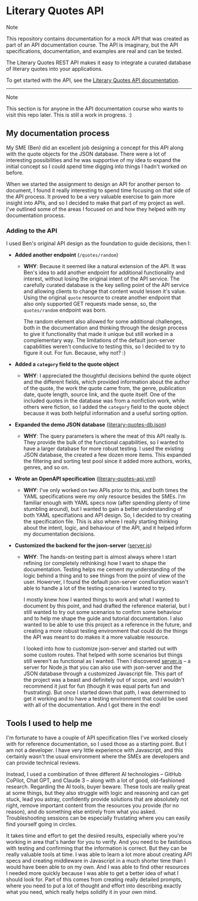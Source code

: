 # Literary Quotes API

> [!NOTE]
> This repository contains documentation for a mock API that was created as part of an API documentation course. The API is imaginary, but the API specifications, documentation, and examples are real and can be tested.

The Literary Quotes REST API makes it easy to integrate a curated database of literary quotes into your applications.

To get started with the API, see the [Literary Quotes API documentation](https://bumblebeeelegy.github.io/literary-quotes-api/).

---

> [!NOTE]
> This section is for anyone in the API documentation course who wants to visit this repo later. This is still a work in progress. :)

## My documentation process

My SME (Ben) did an excellent job designing a concept for this API along with the quote objects for the JSON database. There were a lot of interesting possibilities and he was supportive of my idea to expand the initial concept so I could spend time digging into things I hadn't worked on before.

When we started the assignment to design an API for another person to document, I found it really interesting to spend time focusing on that side of the API process. It proved to be a very valuable exercise to gain more insight into APIs, and so I decided to make that part of my project as well. I've outlined some of the areas I focused on and how they helped with my documentation process.

### Adding to the API

I used Ben's original API design as the foundation to guide decisions, then I:

- **Added another endpoint** (`/quotes/random`)
  - **WHY**: Because it seemed like a natural extension of the API. It was Ben's idea to add another endpoint for additional functionality and interest, without losing the original intent of the API service. The carefully curated database is the key selling point of the API service and allowing clients to change that content would lessen it's value. Using the original `quote` resource to create another endpoint that also only supported GET requests made sense, so, the `quotes/random` endpoint was born.<br>

    The random element also allowed for some additional challenges, both in the documentation and thinking through the design process to give it functionality that made it unique but still worked in a complementary way. The limitations of the default json-server capabilities weren't conducive to testing this, so I decided to try to figure it out. For fun. Because, why not? :)

- **Added a `category` field to the quote object**
  - **WHY**: I appreciated the thoughtful decisions behind the quote object and the different fields, which provided information about the author of the quote, the work the quote came from, the genre, publication date, quote length, source link, and the quote itself. One of the included quotes in the database was from a nonfiction work, while others were fiction, so I added the `category` field to the quote object because it was both helpful information and a useful sorting option.
 
- **Expanded the demo JSON database** ([literary-quotes-db.json](https://github.com/BumbleBeeElegy/literary-quotes-api/blob/main/api/literary-quotes-db.json))
  - **WHY**: The query parameters is where the meat of this API really is. They provide the bulk of the functional capabilities, so I wanted to have a larger database for more robust testing. I used the existing JSON database, the created a few dozen more items. This expanded the filtering and sorting test pool since it added more authors, works, genres, and so on.

- **Wrote an OpenAPI specification** ([literary-quotes-api.yml](https://github.com/BumbleBeeElegy/literary-quotes-api/blob/main/api/literary-quotes-api.yml))
  - **WHY**: I've only worked on two APIs prior to this, and both times the YAML specifications were my only resource besides the SMEs. I'm familiar enough with YAML specs now (after spending plenty of time stumbling around), but I wanted to gain a better understanding of both YAML specifiations and API design. So, I decided to try creating the specification file. This is also where I really starting thinking about the intent, logic, and behaviour of the API, and it helped inform my documentation decisions.
  
- **Customized the backend for the json-server** ([server.js](https://github.com/BumbleBeeElegy/literary-quotes-api/blob/main/api/server.js))
  - **WHY**: The hands-on testing part is almost always where I start refining (or completely rethinking) how I want to shape the documentation. Testing helps me cement my understanding of the logic behind a thing and to see things from the point of view of the user. Howerver, I found the default json-server consfiuration wasn't able to handle a lot of the testing scenarios I wanted to try.

    I mostly knew how I wanted things to work and what I wanted to document by this point, and had drafted the reference material, but I still wanted to try out some scenarios to confirm some behaviour and to help me shape the guide and tutorial documentation. I also wanted to be able to use this project as a reference in the future, and creating a more robust testing environment that could do the things the API was meant to do makes it a more valuable resource.<br>
  
    I looked into how to customize json-server and started out with some custom routes. That helped with some scenarios but things still weren't as functional as I wanted. Then I discovered [server.js](https://serverjs.io/) – a server for Node.js that you can also use with json-server and the JSON database through a customized Javascript file. This part of the project was a beast and definitely out of scope, and I wouldn't recommend it just for fun (though it was equal parts fun and frustrating). But once I started down that path, I was determined to get it working and to have a testing environment that could be used with all of the documentation. And I got there in the end!

## Tools I used to help me

I'm fortunate to have a couple of API specification files I've worked closely with for reference documentation, so I used those as a starting point. But I am not a developer. I have very little experience with Javascript, and this certainly wasn't the usual environment where the SMEs are developers and can provide technical reviews.

Instead, I used a combination of three different AI technologies – GitHub CoPilot, Chat GPT, and Claude 3 – along with a lot of good, old-fashioned research. Regarding the AI tools, buyer beware. These tools are really great at some things, but they also struggle with logic and reasoning and can get stuck, lead you astray, confidently provide solutions that are absolutely not right, remove important content from the resources you provide (for no reason), and do something else entirely from what you asked. Troubleshooting sessions can be especially frustating where you can easily find yourself going in circles.

It takes time and effort to get the desired results, especially where you're working in area that's harder for you to verify. And you need to be fastidious with testing and confirming that the information is correct. But they can be really valuable tools at time. I was able to learn a lot more about creating API specs and creating middleware in Javascript in a much shorter time than I would have been able to on my own. And I was able to find other resources I needed more quickly because I was able to get a better idea of what I should look for. Part of this comes from creating really detailed prompts, where you need to put a lot of thought and effort into describing exactly what you need, which really helps solidify it in your own mind.
